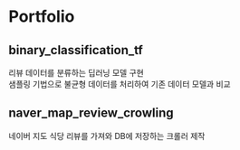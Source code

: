 # Portfolio

## binary_classification_tf

리뷰 데이터를 분류하는 딥러닝 모델 구현  
샘플링 기법으로 불균형 데이터를 처리하여 기존 데이터 모델과 비교

## naver_map_review_crowling

네이버 지도 식당 리뷰를 가져와 DB에 저장하는 크롤러 제작
